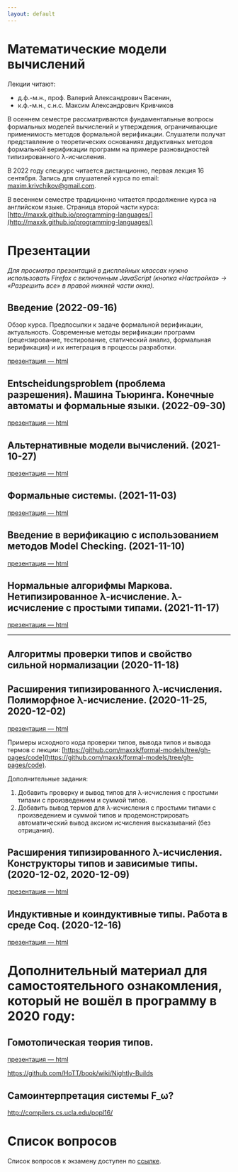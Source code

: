 ```yaml
---
layout: default
---
```


# Математические модели вычислений

Лекции читают:

-  д.ф.-м.н., проф. Валерий Александрович Васенин,
-  к.ф.-м.н., с.н.с. Максим Александрович Кривчиков

В осеннем семестре рассматриваются фундаментальные вопросы формальных моделей вычислений и утверждения, ограничивающие применимость методов формальной верификации. Слушатели получат представление о теоретических основаниях дедуктивных методов формальной верификации программ на примере разновидностей типизированного λ-исчисления.

В 2022 году спецкурс читается дистанционно, первая лекция 16 сентября. Запись для слушателей курса по email: [maxim.krivchikov@gmail.com](mailto:maxim.krivchikov@gmail.com).

В весеннем семестре традиционно читается продолжение курса на английском языке. Страница второй части курса: [http://maxxk.github.io/programming-languages/](http://maxxk.github.io/programming-languages/)

<!--# Даты зачётов

- вторник, 27 декабря, 13:00-15:00, ауд. 13-20
- четверг, 29 декабря, 10:00–13:00, ауд. 13-08 (по расписанию зачёта по практикуму на ЭВМ группы 312) -->

<!-- # Опрос по итогам курса
После того, как вы получите зачёт / оценку, пройдите анонимный опрос по ссылке: [https://goo.gl/forms/g8zRZxAsILnILrnL2](https://goo.gl/forms/g8zRZxAsILnILrnL2) -->

# Презентации
*Для просмотра презентаций в дисплейных классах нужно использовать Firefox с включенным JavaScript (кнопка «Настройка» → «Разрешить все» в правой нижней части окна).*

## Введение (2022-09-16)
Обзор курса. Предпосылки к задаче формальной верификации, актуальность. Современные методы верификации программ (рецензирование, тестирование, статический анализ, формальная верификация) и их интеграция в процессы разработки.

[презентация — html](presentations/01-Introduction.html)


## Entscheidungsproblem (проблема разрешения). Машина Тьюринга. Конечные автоматы и формальные языки. (2022-09-30)

[презентация — html](presentations/02-Entscheidungsproblem.html)


## Альтернативные модели вычислений. (2021-10-27)

[презентация — html](presentations/03-Alternate-models.html)


## Формальные системы. (2021-11-03)

[презентация — html](presentations/04-Logics.html)


## Введение в верификацию с использованием методов Model Checking. (2021-11-10)

[презентация — html](presentations/04-Model-Checking.html)


## Нормальные алгорифмы Маркова. Нетипизированное λ-исчисление. λ-исчисление с простыми типами. (2021-11-17)

[презентация — html](presentations/06-Markov-Refal-Lambda-calculus.html)


<hr/>

## Алгоритмы проверки типов и свойство сильной нормализации (2020-11-18)

## Расширения типизированного λ-исчисления. Полиморфное λ-исчисление. (2020-11-25, 2020-12-02)

[презентация — html](presentations/06-Lambda-cube.html)

Примеры исходного кода проверки типов, вывода типов и вывода термов с лекции: [https://github.com/maxxk/formal-models/tree/gh-pages/code](https://github.com/maxxk/formal-models/tree/gh-pages/code).

Дополнительные задания:

1. Добавить проверку и вывод типов для λ-исчисления с простыми типами с произведением и суммой типов.
2. Добавить вывод термов для λ-исчисления с простыми типами с произведением и суммой типов и продемонстрировать автоматический вывод аксиом исчисления высказываний (без отрицания).

## Расширения типизированного λ-исчисления. Конструкторы типов и зависимые типы. (2020-12-02, 2020-12-09)

[презентация — html](presentations/07-Dependent-types.html)

## Индуктивные и коиндуктивные типы. Работа в среде Coq.  (2020-12-16)

[презентация — html](presentations/08-Coq.html)


# Дополнительный материал для самостоятельного ознакомления, который не вошёл в программу в 2020 году:
## Гомотопическая теория типов.

[презентация — html](presentations/10-Homotopy-type-theory.html)

https://github.com/HoTT/book/wiki/Nightly-Builds

## Самоинтерпретация системы F_ω? 

http://compilers.cs.ucla.edu/popl16/

# Список вопросов
Список вопросов к экзамену доступен по [ссылке](questions).
